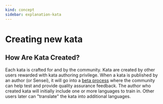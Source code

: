 ```yaml
---
kind: concept
sidebar: explanation-kata
---
```


# Creating new kata

## How Are Kata Created?

Each kata is crafted for and by the community. Kata are created by other users rewarded with kata authoring privilege. When a kata is published by an author (or Sensei), it will go into a [beta process](/concepts/kata/beta-process/) where the community can help test and provide quality assurance feedback. The author who created kata will initially include one or more languages to train in. Other users later can "translate" the kata into additional languages.